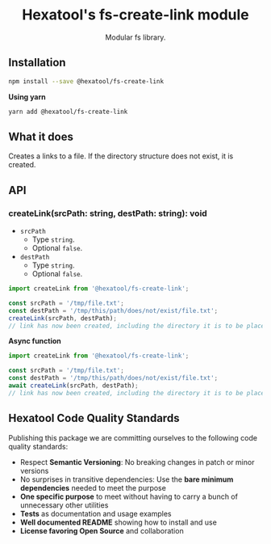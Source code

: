 <h1 align="center">
  Hexatool's fs-create-link module 
</h1>

<p align="center">
  Modular fs library.
</p>

## Installation

```bash
npm install --save @hexatool/fs-create-link
```

**Using yarn**

```bash
yarn add @hexatool/fs-create-link
```

## What it does

Creates a links to a file. If the directory structure does not exist, it is created.

## API

### createLink(srcPath: string, destPath: string): void
- `srcPath`
   - Type `string`.
   - Optional `false`.
- `destPath`
   - Type `string`.
   - Optional `false`.

```typescript
import createLink from '@hexatool/fs-create-link';

const srcPath = '/tmp/file.txt';
const destPath = '/tmp/this/path/does/not/exist/file.txt';
createLink(srcPath, destPath);
// link has now been created, including the directory it is to be placed in
```

**Async function**

```typescript
import createLink from '@hexatool/fs-create-link';

const srcPath = '/tmp/file.txt';
const destPath = '/tmp/this/path/does/not/exist/file.txt';
await createLink(srcPath, destPath);
// link has now been created, including the directory it is to be placed in
```

## Hexatool Code Quality Standards

Publishing this package we are committing ourselves to the following code quality standards:

- Respect **Semantic Versioning**: No breaking changes in patch or minor versions
- No surprises in transitive dependencies: Use the **bare minimum dependencies** needed to meet the purpose
- **One specific purpose** to meet without having to carry a bunch of unnecessary other utilities
- **Tests** as documentation and usage examples
- **Well documented README** showing how to install and use
- **License favoring Open Source** and collaboration
